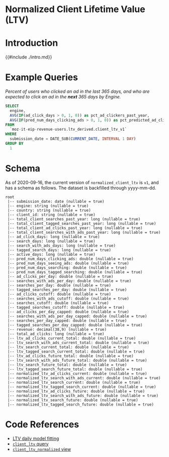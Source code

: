 # Normalized Client Lifetime Value (LTV)

<!-- toc -->

# Introduction

{{#include ./intro.md}}


# Example Queries



*Percent of users who clicked an ad in the last 365 days, and who are expected to click an ad in the **next** 365 days by Engine.*
```sql
SELECT
  engine,
  AVG(IF(ad_click_days > 0, 1, 0)) as pct_ad_clickers_past_year,
  AVG(IF(pred_num_days_clicking_ads > 0, 1, 0)) as pct_predicted_ad_clickers_next_year
FROM
  `moz-it-eip-revenue-users.ltv_derived.client_ltv_v1`
WHERE
  submission_date = DATE_SUB(CURRENT_DATE, INTERVAL 1 DAY)
GROUP BY
  1

```

# Schema

As of 2020-09-16,
the current version of `normalized_client_ltv` is `v1`,
and has a schema as follows.
The dataset is backfilled through yyyy-mm-dd.

```
root
 |-- submission_date: date (nullable = true)
 |-- engine: string (nullable = true)
 |-- country: string (nullable = true)
 |-- client_id: string (nullable = true)
 |-- total_client_searches_past_year: long (nullable = true)
 |-- total_client_tagged_searches_past_year: long (nullable = true)
 |-- total_client_ad_clicks_past_year: long (nullable = true)
 |-- total_client_searches_with_ads_past_year: long (nullable = true)
 |-- ad_click_days: long (nullable = true)
 |-- search_days: long (nullable = true)
 |-- search_with_ads_days: long (nullable = true)
 |-- tagged_search_days: long (nullable = true)
 |-- active_days: long (nullable = true)
 |-- pred_num_days_clicking_ads: double (nullable = true)
 |-- pred_num_days_seeing_ads: double (nullable = true)
 |-- pred_num_days_searching: double (nullable = true)
 |-- pred_num_days_tagged_searching: double (nullable = true)
 |-- ad_clicks_per_day: double (nullable = true)
 |-- searches_with_ads_per_day: double (nullable = true)
 |-- searches_per_day: double (nullable = true)
 |-- tagged_searches_per_day: double (nullable = true)
 |-- ad_clicks_cutoff: double (nullable = true)
 |-- searches_with_ads_cutoff: double (nullable = true)
 |-- searches_cutoff: double (nullable = true)
 |-- tagged_searches_cutoff: double (nullable = true)
 |-- ad_clicks_per_day_capped: double (nullable = true)
 |-- searches_with_ads_per_day_capped: double (nullable = true)
 |-- searches_per_day_capped: double (nullable = true)
 |-- tagged_searches_per_day_capped: double (nullable = true)
 |-- revenue: decimal(38,9) (nullable = true)
 |-- total_ad_clicks: long (nullable = true)
 |-- ltv_ad_clicks_current_total: double (nullable = true)
 |-- ltv_search_with_ads_current_total: double (nullable = true)
 |-- ltv_search_current_total: double (nullable = true)
 |-- ltv_tagged_search_current_total: double (nullable = true)
 |-- ltv_ad_clicks_future_total: double (nullable = true)
 |-- ltv_search_with_ads_future_total: double (nullable = true)
 |-- ltv_search_future_total: double (nullable = true)
 |-- ltv_tagged_search_future_total: double (nullable = true)
 |-- normalized_ltv_ad_clicks_current: double (nullable = true)
 |-- normalized_ltv_search_with_ads_current: double (nullable = true)
 |-- normalized_ltv_search_current: double (nullable = true)
 |-- normalized_ltv_tagged_search_current: double (nullable = true)
 |-- normalized_ltv_ad_clicks_future: double (nullable = true)
 |-- normalized_ltv_search_with_ads_future: double (nullable = true)
 |-- normalized_ltv_search_future: double (nullable = true)
 |-- normalized_ltv_tagged_search_future: double (nullable = true)
 ```

 # Code References

* [LTV daily model fitting](https://github.com/mozilla/telemetry-airflow/blob/master/jobs/ltv_daily.py)
* [`client_ltv` query](https://github.com/mozilla/bigquery-etl/blob/master/sql/revenue_derived/client_ltv_v1/query.sql)
* [`client_ltv_normalized`  view](https://github.com/mozilla/bigquery-etl/blob/master/sql/revenue_derived/client_ltv_normalized/query.sql)



